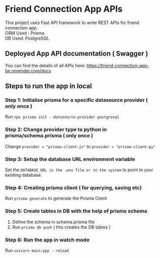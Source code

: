 # Friend Connection App APIs

This project uses Fast API framework to write REST APIs for friend connection app.
<br>ORM Used : Prisma
<br>DB Used: PostgreSQL

## Deployed App API documentation ( Swagger )
You can find the details of all APIs here: https://friend-connection-app-be.onrender.com/docs 

## Steps to run the app in local

### Step 1: Initialise prisma for a specific datasource provider ( only once )
Run `npx prisma init --datasource-provider postgresql`

### Step 2: Change provider type to python in prisma/schema.prisma ( only once )
Change `provider = "prisma-client-js"` to `provider = "prisma-client-py" `

### Step 3: Setup the database URL environment variable
Set the `DATABASE_URL in the .env file or in the system` to point to your existing database.

### Step 4: Creating prisma client ( for querying, saving etc)
Run `prisma generate` to generate the Prisma Client

### Step 5: Create tables in DB with the help of prisms schema 
1. Define the schema in schema.prisma file 
2. Run `prisma db push` ( this creates the DB tables )

### Step 6: Run the app in watch mode
Run `uvicorn main:app --reload`




